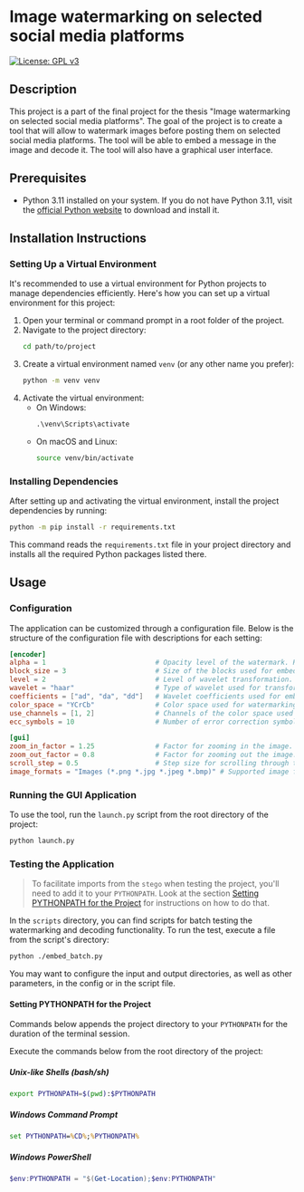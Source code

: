 # Image watermarking on selected social media platforms

[![License: GPL v3](https://img.shields.io/badge/License-GPLv3-blue.svg)](https://www.gnu.org/licenses/gpl-3.0)

## Description

This project is a part of the final project for the thesis "Image watermarking on selected social media platforms". The goal of the project is to create a tool that will allow to watermark images before posting them on selected social media platforms. The tool will be able to embed a message in the image and decode it. The tool will also have a graphical user interface.



## Prerequisites

- Python 3.11 installed on your system. If you do not have Python 3.11, visit the [official Python website](https://www.python.org/downloads/) to download and install it.

## Installation Instructions

### Setting Up a Virtual Environment



It's recommended to use a virtual environment for Python projects to manage dependencies efficiently. Here's how you can set up a virtual environment for this project:

1. Open your terminal or command prompt in a root folder of the project.
2. Navigate to the project directory:
   ```sh
   cd path/to/project
   ```
3. Create a virtual environment named `venv` (or any other name you prefer):
   ```sh
   python -m venv venv
   ```
4. Activate the virtual environment:
   - On Windows:
     ```cmd
     .\venv\Scripts\activate
     ```
   - On macOS and Linux:
     ```sh
     source venv/bin/activate
     ```

### Installing Dependencies

After setting up and activating the virtual environment, install the project dependencies by running:

```sh
python -m pip install -r requirements.txt
```

This command reads the `requirements.txt` file in your project directory and installs all the required Python packages listed there.

## Usage

### Configuration

The application can be customized through a configuration file. Below is the structure of the configuration file with descriptions for each setting:

```toml
[encoder]
alpha = 1                           # Opacity level of the watermark. Range: 0-1.
block_size = 3                      # Size of the blocks used for embedding the watermark.
level = 2                           # Level of wavelet transformation.
wavelet = "haar"                    # Type of wavelet used for transformation.
coefficients = ["ad", "da", "dd"]   # Wavelet coefficients used for embedding.
color_space = "YCrCb"               # Color space used for watermarking.
use_channels = [1, 2]               # Channels of the color space used for watermarking.
ecc_symbols = 10                    # Number of error correction symbols added to the watermark.

[gui]
zoom_in_factor = 1.25               # Factor for zooming in the image.
zoom_out_factor = 0.8               # Factor for zooming out the image.
scroll_step = 0.5                   # Step size for scrolling through the image.
image_formats = "Images (*.png *.jpg *.jpeg *.bmp)" # Supported image formats for GUI operations.
```


### Running the GUI Application

To use the tool, run the `launch.py` script from the root directory of the project:

```sh
python launch.py
```

### Testing the Application

> To facilitate imports from the `stego` when testing the project,
> you'll need to add it to your `PYTHONPATH`. 
> Look at the section [Setting PYTHONPATH for the Project](#setting-pythonpath-for-the-project) 
> for instructions on how to do that.

In the `scripts` directory, you can find scripts for batch testing the watermarking and decoding functionality. 
To run the test, execute a file from the script's directory:

```sh
python ./embed_batch.py
```

You may want to configure the input and output directories, as well as other parameters, in the config or in the script file.

#### Setting PYTHONPATH for the Project

Commands below appends the project directory to your `PYTHONPATH` for the duration of the terminal session.

Execute the commands below from the root directory of the project:
##### Unix-like Shells (bash/sh)

```sh
export PYTHONPATH=$(pwd):$PYTHONPATH
```

##### Windows Command Prompt

```cmd
set PYTHONPATH=%CD%;%PYTHONPATH%
```

##### Windows PowerShell

```powershell
$env:PYTHONPATH = "$(Get-Location);$env:PYTHONPATH"
```
